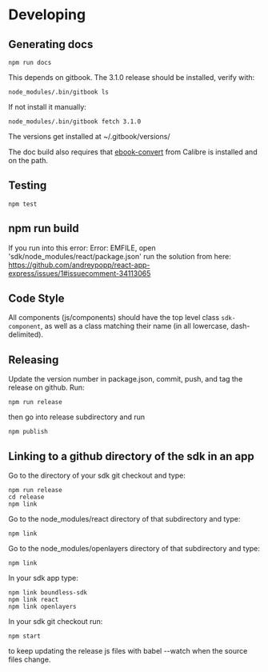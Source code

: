 # Developing

## Generating docs

    npm run docs

This depends on gitbook. The 3.1.0 release should be installed, verify with:

    node_modules/.bin/gitbook ls

If not install it manually:

    node_modules/.bin/gitbook fetch 3.1.0

The versions get installed at ~/.gitbook/versions/

The doc build also requires that [ebook-convert](https://calibre-ebook.com) from Calibre is installed and on the path.

## Testing
    npm test

## npm run build
If you run into this error: Error: EMFILE, open 'sdk/node_modules/react/package.json' run the solution from here: https://github.com/andreypopp/react-app-express/issues/1#issuecomment-34113065

## Code Style

All components (js/components) should have the top level class `sdk-component`, as well as a class matching their name (in all lowercase, dash-delimited).

## Releasing
Update the version number in package.json, commit, push, and tag the release on github. Run:

    npm run release

then go into release subdirectory and run

    npm publish

## Linking to a github directory of the sdk in an app
Go to the directory of your sdk git checkout and type:

    npm run release
    cd release
    npm link

Go to the node_modules/react directory of that subdirectory and type:

    npm link

Go to the node_modules/openlayers directory of that subdirectory and type:

    npm link

In your sdk app type:

    npm link boundless-sdk
    npm link react
    npm link openlayers

In your sdk git checkout run:

    npm start

to keep updating the release js files with babel --watch when the source files change.
